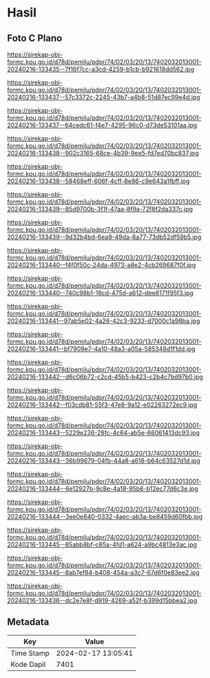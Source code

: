 # Hasil

## Foto C Plano

https://sirekap-obj-formc.kpu.go.id/d78d/pemilu/pdpr/74/02/03/20/13/7402032013001-20240216-133435--7f16f7cc-a3cd-4259-b1cb-b921618dd562.jpg

https://sirekap-obj-formc.kpu.go.id/d78d/pemilu/pdpr/74/02/03/20/13/7402032013001-20240216-133437--57c3372c-2245-43b7-a4b8-51d87ec99e4d.jpg

https://sirekap-obj-formc.kpu.go.id/d78d/pemilu/pdpr/74/02/03/20/13/7402032013001-20240216-133437--64cedc61-f4e7-4295-96c0-d73de53101aa.jpg

https://sirekap-obj-formc.kpu.go.id/d78d/pemilu/pdpr/74/02/03/20/13/7402032013001-20240216-133438--902c3165-68ce-4b39-9ee5-fd7ed70bc837.jpg

https://sirekap-obj-formc.kpu.go.id/d78d/pemilu/pdpr/74/02/03/20/13/7402032013001-20240216-133438--58468eff-606f-4cff-8e86-c9e643a1fbff.jpg

https://sirekap-obj-formc.kpu.go.id/d78d/pemilu/pdpr/74/02/03/20/13/7402032013001-20240216-133439--85d9700b-3f1f-47aa-8f9a-72f8f2da337c.jpg

https://sirekap-obj-formc.kpu.go.id/d78d/pemilu/pdpr/74/02/03/20/13/7402032013001-20240216-133439--9d32b4bd-6ea9-49da-8a77-73db52df59b5.jpg

https://sirekap-obj-formc.kpu.go.id/d78d/pemilu/pdpr/74/02/03/20/13/7402032013001-20240216-133440--f4f0f50c-24da-4973-a8e2-4cb269687f0f.jpg

https://sirekap-obj-formc.kpu.go.id/d78d/pemilu/pdpr/74/02/03/20/13/7402032013001-20240216-133440--740c98b1-18cd-475d-a612-dee8171f95f3.jpg

https://sirekap-obj-formc.kpu.go.id/d78d/pemilu/pdpr/74/02/03/20/13/7402032013001-20240216-133441--97ab5e02-4a26-42c3-9233-d7000c1a98ba.jpg

https://sirekap-obj-formc.kpu.go.id/d78d/pemilu/pdpr/74/02/03/20/13/7402032013001-20240216-133441--bf7909e7-4a10-48a3-a05a-585348d1f1dd.jpg

https://sirekap-obj-formc.kpu.go.id/d78d/pemilu/pdpr/74/02/03/20/13/7402032013001-20240216-133442--d6c06b72-c2cd-45b5-b423-c2b4c7bd97b0.jpg

https://sirekap-obj-formc.kpu.go.id/d78d/pemilu/pdpr/74/02/03/20/13/7402032013001-20240216-133442--f03cdb81-55f3-47e8-9a12-e02263272ec9.jpg

https://sirekap-obj-formc.kpu.go.id/d78d/pemilu/pdpr/74/02/03/20/13/7402032013001-20240216-133443--5229e236-28fc-4c64-ab5e-66061413dc93.jpg

https://sirekap-obj-formc.kpu.go.id/d78d/pemilu/pdpr/74/02/03/20/13/7402032013001-20240216-133443--36b99679-04fb-44a8-a618-b64c63527d1d.jpg

https://sirekap-obj-formc.kpu.go.id/d78d/pemilu/pdpr/74/02/03/20/13/7402032013001-20240216-133444--6e12927b-9c8e-4a18-95b6-b12ec77d6c3e.jpg

https://sirekap-obj-formc.kpu.go.id/d78d/pemilu/pdpr/74/02/03/20/13/7402032013001-20240216-133444--3ee0e640-0332-4aec-ab3a-be8459d60fbb.jpg

https://sirekap-obj-formc.kpu.go.id/d78d/pemilu/pdpr/74/02/03/20/13/7402032013001-20240216-133445--85abb8bf-c85a-4fd1-a624-a9bc4813e3ac.jpg

https://sirekap-obj-formc.kpu.go.id/d78d/pemilu/pdpr/74/02/03/20/13/7402032013001-20240216-133445--8ab7ef84-b408-454a-a3c7-67d6f0e83ee2.jpg

https://sirekap-obj-formc.kpu.go.id/d78d/pemilu/pdpr/74/02/03/20/13/7402032013001-20240216-133436--dc2e7e8f-d919-4269-a52f-b399d15bbea2.jpg


## Metadata

| Key        | Value               |
| ---------- | ------------------- |
| Time Stamp | 2024-02-17 13:05:41 |
| Kode Dapil | 7401                |



